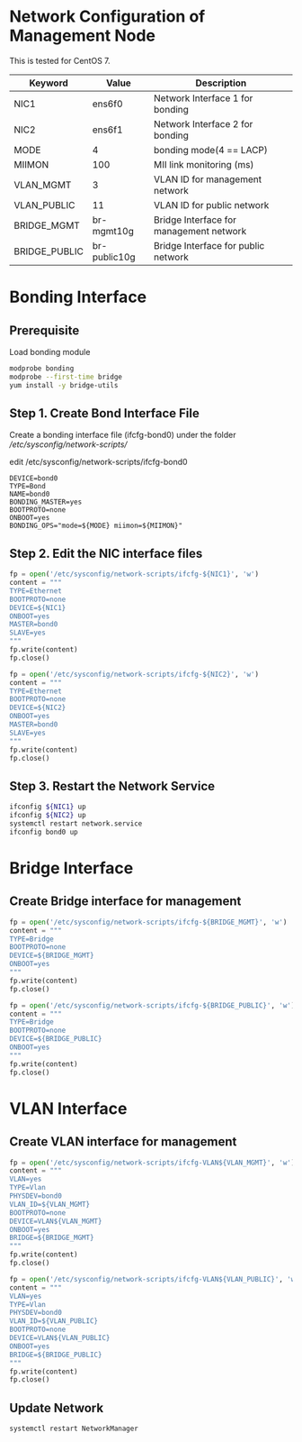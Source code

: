 # Network Configuration of Management Node

This is tested for CentOS 7.

Keyword         | Value         | Description
----            | ----          | ----
NIC1            | ens6f0        | Network Interface 1 for bonding
NIC2            | ens6f1        | Network Interface 2 for bonding
MODE            | 4             | bonding mode(4 == LACP)
MIIMON          | 100           | MII link monitoring (ms)
VLAN_MGMT       | 3             | VLAN ID for management network
VLAN_PUBLIC     | 11            | VLAN ID for public  network
BRIDGE_MGMT     | br-mgmt10g    | Bridge Interface for management network
BRIDGE_PUBLIC   | br-public10g  | Bridge Interface for public network


# Bonding Interface

## Prerequisite

Load bonding module

~~~bash
modprobe bonding
modprobe --first-time bridge
yum install -y bridge-utils
~~~

## Step 1. Create Bond Interface File

Create a bonding interface file (ifcfg-bond0) under the folder */etc/sysconfig/network-scripts/*

edit /etc/sysconfig/network-scripts/ifcfg-bond0

~~~text
DEVICE=bond0
TYPE=Bond
NAME=bond0
BONDING_MASTER=yes
BOOTPROTO=none
ONBOOT=yes
BONDING_OPS="mode=${MODE} miimon=${MIIMON}"
~~~

## Step 2. Edit the NIC interface files


~~~python
fp = open('/etc/sysconfig/network-scripts/ifcfg-${NIC1}', 'w')
content = """
TYPE=Ethernet
BOOTPROTO=none
DEVICE=${NIC1}
ONBOOT=yes
MASTER=bond0
SLAVE=yes
"""
fp.write(content)
fp.close()

fp = open('/etc/sysconfig/network-scripts/ifcfg-${NIC2}', 'w')
content = """
TYPE=Ethernet
BOOTPROTO=none
DEVICE=${NIC2}
ONBOOT=yes
MASTER=bond0
SLAVE=yes
"""
fp.write(content)
fp.close()
~~~

## Step 3. Restart the Network Service

~~~bash
ifconfig ${NIC1} up
ifconfig ${NIC2} up
systemctl restart network.service
ifconfig bond0 up
~~~

# Bridge Interface

## Create Bridge interface for management

~~~python
fp = open('/etc/sysconfig/network-scripts/ifcfg-${BRIDGE_MGMT}', 'w')
content = """
TYPE=Bridge
BOOTPROTO=none
DEVICE=${BRIDGE_MGMT}
ONBOOT=yes
"""
fp.write(content)
fp.close()

fp = open('/etc/sysconfig/network-scripts/ifcfg-${BRIDGE_PUBLIC}', 'w')
content = """
TYPE=Bridge
BOOTPROTO=none
DEVICE=${BRIDGE_PUBLIC}
ONBOOT=yes
"""
fp.write(content)
fp.close()
~~~

# VLAN Interface

## Create VLAN interface for management

~~~python
fp = open('/etc/sysconfig/network-scripts/ifcfg-VLAN${VLAN_MGMT}', 'w')
content = """
VLAN=yes
TYPE=Vlan
PHYSDEV=bond0
VLAN_ID=${VLAN_MGMT}
BOOTPROTO=none
DEVICE=VLAN${VLAN_MGMT}
ONBOOT=yes
BRIDGE=${BRIDGE_MGMT}
"""
fp.write(content)
fp.close()

fp = open('/etc/sysconfig/network-scripts/ifcfg-VLAN${VLAN_PUBLIC}', 'w')
content = """
VLAN=yes
TYPE=Vlan
PHYSDEV=bond0
VLAN_ID=${VLAN_PUBLIC}
BOOTPROTO=none
DEVICE=VLAN${VLAN_PUBLIC}
ONBOOT=yes
BRIDGE=${BRIDGE_PUBLIC}
"""
fp.write(content)
fp.close()
~~~

## Update Network

~~~bash
systemctl restart NetworkManager
~~~
